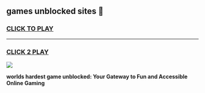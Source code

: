 
## games unblocked sites 👋
<h3>
<a href="https://premium.freeplayer.one?title=games_unblocked_sites&ref=13F">CLICK TO PLAY</a></h3>
<hr>

<h3>
<a href="https://premium.freeplayer.one?title=games_unblocked_sites&ref=13F">CLICK 2 PLAY</a>
  
</h3>

<a href="https://premium.freeplayer.one?title=games_unblocked_sites&ref=12F/"><img src="https://clearcache.store/games.png"></a>


**worlds hardest game unblocked: Your Gateway to Fun and Accessible Online Gaming**
